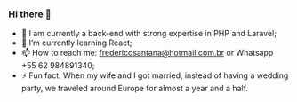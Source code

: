 ### Hi there 👋


- 🔭 I am currently a back-end with strong expertise in PHP and Laravel;
- 🌱 I’m currently learning React;
- 📫 How to reach me: fredericosantana@hotmail.com.br or Whatsapp +55 62 984891340;
- ⚡ Fun fact: When my wife and I got married, instead of having a wedding party, we traveled around Europe for almost a year and a half.
